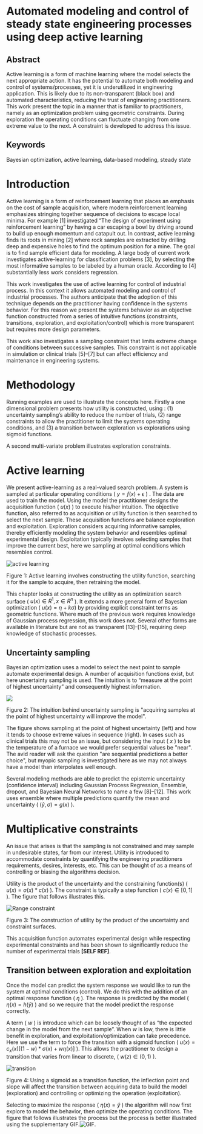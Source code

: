 # Automated modeling and control of steady state engineering processes using deep active learning


## Abstract
Active learning is a form of machine learning where the model selects the next appropriate action. It has the potential to automate both modeling and control of systems/processes, yet it is underutilized in engineering application. This is likely due to its non-transparent (black box) and automated characteristics, reducing the trust of engineering practitioners. This work present the topic in a manner that is familiar to practitioners, namely as an optimization problem using geometric constraints. During exploration the operating conditions can fluctuate changing from one extreme value to the next. A constraint is developed to address this issue.

## Keywords
Bayesian optimization, active learning, data-based modeling, steady state 



# Introduction

Active learning is a form of reinforcement learning that places an emphasis on the cost of sample acquisition, where modern reinforcement learning emphasizes stringing together sequence of decisions to escape local minima. For example [1] investigated “The design of experiment using reinforcement learning” by having a car escaping a bowl by driving around to build up enough momentum and catapult out. In contrast, active learning finds its roots in mining [2] where rock samples are extracted by drilling deep and expensive holes to find the optimum position for a mine. The goal is to find sample efficient data for modeling.  A large body of current work investigates active-learning for classification problems [3], by selecting the most informative samples to be labeled by a human oracle. According to [4] substantially less work considers regression.

This work investigates the use of active learning for control of industrial process. In this context it allows automated modeling and control of industrial processes. The authors anticipate that the adoption of this technique depends on the practitioner having confidence in the systems behavior. For this reason we present the systems behavior as an objective function constructed from a series of intuitive functions (constraints, transitions, exploration, and exploitation/control) which is more transparent but requires more design parameters.

This work also investigates a sampling constraint that limits extreme change of conditions between successive samples. This constraint is not applicable in simulation or clinical trials [5]–[7] but can affect efficiency and maintenance in engineering systems.

# Methodology

Running examples are used to illustrate the concepts here. Firstly a one dimensional problem presents how utility is constructed, using : (1) uncertainty sampling’s ability to reduce the number of trials, (2) range constraints to allow the practitioner to limit the systems operating conditions, and (3) a transition between exploration vs explorations using sigmoid functions.

A second multi-variate problem illustrates exploration constraints.

# Active learning

We present active-learning as a real-valued search problem. A system is sampled at particular operating conditions ( $y =f(x)+\epsilon$ ) . The data are used to train the model. Using the model the practitioner designs the acquisition function ( $u(x)$ ) to execute his/her intuition. The objective function, also referred to as acquisition or utility function is then searched to select the next sample. These acquisition functions are balance exploration and exploitation. Exploration considers acquiring informative samples, thereby efficiently modeling the system behavior and resembles optimal experimental design. Exploitation typically involves selecting samples that improve the current best, here we sampling at optimal conditions which resembles control.

![active learning](figs/flowchart.png)

Figure 1: Active learning involves constructing the utility function, searching it for the sample to acquire, then retraining the model.

This chapter looks at constructing the utility as an optimization search surface ( $u(x) \in R^1, x \in R^n$ ). It extends a more general form of Bayesian optimization ( ${u(x) = \eta + k\sigma}$) by providing explicit constraint terms as geometric functions. Where much of the previous work requires knowledge of Gaussian process regression, this work does not.  Several other forms are available in literature but are not as transparent [13]–[15], requiring deep knowledge of stochastic processes.

## Uncertainty sampling

Bayesian optimization uses a model to select the next point to sample automate experimental design. A number of acquisition functions exist, but here  uncertainty sampling is used. The intuition is to “measure at the point of highest uncertainty” and consequently highest information. 

<img src="figs/uncertainty_sampling.png">

Figure 2: The intuition behind uncertainty sampling is "acquiring samples at the point of highest uncertainty will improve the model". 

The figure shows sampling at the point of highest uncertainty (left) and how it tends to choose extreme values in sequence (right). In cases such as clinical trials this may not be an issue, but considering the input ( $x$ ) to be the temperature of a furnace we would prefer sequential values be "near". The avid reader will ask the question "are sequential predictions a better choice", but myopic sampling is investigated here as we may not always have a model than interpolates well enough.

Several modeling methods are able to predict the epistemic uncertainty (confidence interval) including Gaussian Process Regression, Ensemble, dropout, and Bayesian Neural Networks to name a few [8]–[12]. This work uses ensemble where multiple predictions quantify the mean and uncertainty ( $( \hat y,\sigma) = g(x)$ ).

# Multiplicative constraints

An issue that arises is that the sampling is not constrained  and may sample in undesirable states, far from our interest. Utility is introduced to accommodate constraints by quantifying the engineering practitioners requirements, desires, interests, etc. This can be thought of as a means of controlling or biasing the algorithms decision. 

Utility is the product of the uncertainty and the constraining function(s) ( $u(x) = \sigma(x) *c(x)$ ). The constraint is typically a step function ( $c(x) \in [0,1]$ ). The figure that follows illustrates this.


![Range constraint](figs/mc.png)

Figure 3: The construction of utility by the product of the uncertainty and constraint surfaces.

This acquisition function automates experimental design while respecting experimental constraints and has been shown to significantly reduce the number of experimental trials **[SELF REF]**. 

## Transition between exploration and exploitation

Once the model can predict the system response we would like to run the system at optimal conditions (control). We do this with the addition of an optimal response function ( $\eta$ ). The response is predicted by the model ( ${\eta(x) = h (\hat y})$ ) and so we require that the model predict the response correctly.

A term ( $w$ ) is introduce which can be loosely thought of as “the expected change in the model from the next sample”. When $w$ is low, there is little benefit in exploration, and exploitation/optimization can take precedence. Here we use the term to force the transition with a sigmoid function ( ${u(x) = c_x(x)[(1-w)*{\sigma (x)} +w{\eta(x)}] }$ ). This allows the practitioner to design a transition that varies from linear to discrete, ( ${w(z) \in (0,1)}$ ).

![transition](figs/transition.svg)

Figure 4: Using a sigmoid as a transition function, the inflection point and slope will affect the transition between acquiring data to build the model (exploration) and controlling or optimizing the operation (exploitation).

Selecting to maximize the response ( ${\eta(x) = \hat y}$ ) the algorithm will now first explore to model the behavior, then optimize the operating conditions. The figure that follows illustrates the process but the process is better illustrated using the supplementary GIF.![GIF](figs/utility.gif).
